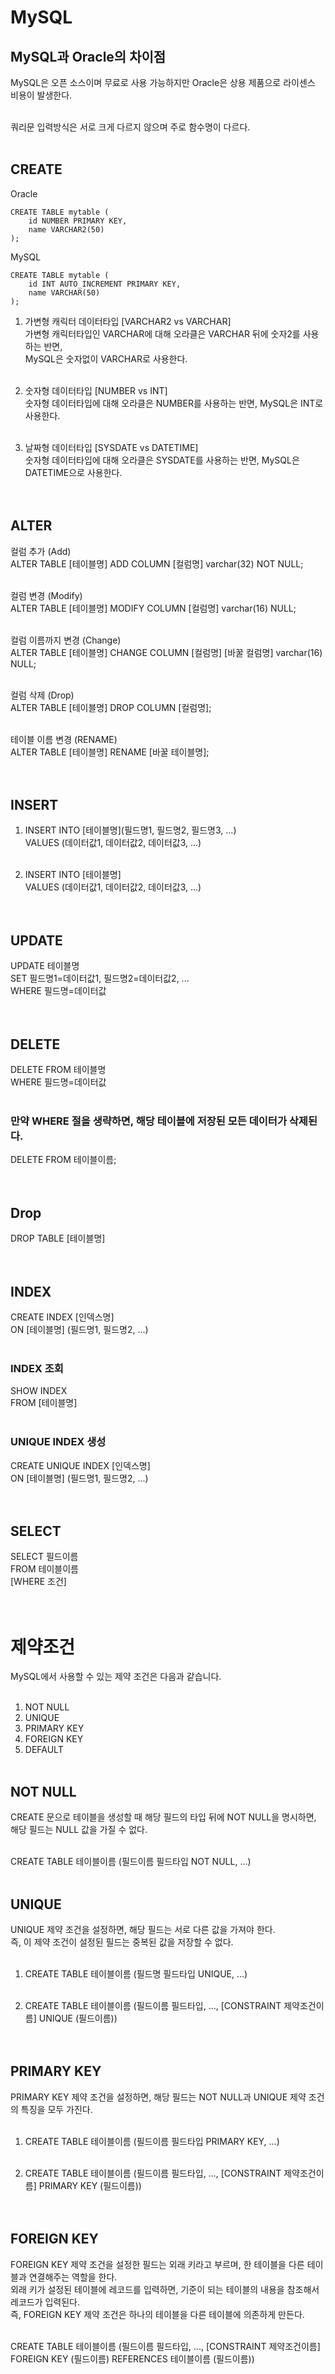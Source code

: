 # MySQL
## MySQL과 Oracle의 차이점
MySQL은 오픈 소스이며 무료로 사용 가능하지만 Oracle은 상용 제품으로 라이센스 비용이 발생한다. <br><br>

쿼리문 입력방식은 서로 크게 다르지 않으며 주로 함수명이 다르다. <br><br>

## CREATE
Oracle
``` Oracle
CREATE TABLE mytable (
    id NUMBER PRIMARY KEY,
    name VARCHAR2(50)
);
```
MySQL
``` mysql
CREATE TABLE mytable (
    id INT AUTO_INCREMENT PRIMARY KEY,
    name VARCHAR(50)
);
```
1. 가변형 캐릭터 데이터타입 [VARCHAR2 vs VARCHAR] <br>
가변형 캐릭터타입인 VARCHAR에 대해 오라클은 VARCHAR 뒤에 숫자2를 사용하는 반면, <br>
MySQL은 숫자없이 VARCHAR로 사용한다. <br><br>

2. 숫자형 데이터타입 [NUMBER vs INT]<br>
숫자형 데이터타입에 대해 오라클은 NUMBER를 사용하는 반면, MySQL은 INT로 사용한다.<br><br>

3. 날짜형 데이터타입 [SYSDATE vs DATETIME]<br>
숫자형 데이터타입에 대해 오라클은 SYSDATE를 사용하는 반면, MySQL은 DATETIME으로 사용한다.<br><br><br>

## ALTER
컬럼 추가 (Add) <br>
ALTER TABLE [테이블명] ADD COLUMN [컬럼명] varchar(32) NOT NULL; <br><br>

컬럼 변경 (Modify) <br>
ALTER TABLE [테이블명] MODIFY COLUMN [컬럼명] varchar(16) NULL; <br><br>

컬럼 이름까지 변경 (Change) <br>
ALTER TABLE [테이블명] CHANGE COLUMN [컬럼명] [바꿀 컬럼명] varchar(16) NULL; <br><br>

컬럼 삭제 (Drop) <br>
ALTER TABLE [테이블명] DROP COLUMN [컬럼명]; <br><br>

테이블 이름 변경 (RENAME) <br>
ALTER TABLE [테이블명] RENAME [바꿀 테이블명]; <br><br><br>

## INSERT
1. INSERT INTO [테이블명](필드명1, 필드명2, 필드명3, ...) <br>
   VALUES (데이터값1, 데이터값2, 데이터값3, ...) <br><br>

2. INSERT INTO [테이블명] <br>
   VALUES (데이터값1, 데이터값2, 데이터값3, ...) <br><br><br>


## UPDATE
UPDATE 테이블명 <br>
SET 필드명1=데이터값1, 필드명2=데이터값2, ... <br>
WHERE 필드명=데이터값 <br><br><br>


## DELETE
DELETE FROM 테이블명 <br>
WHERE 필드명=데이터값 <br><br>

### 만약 WHERE 절을 생략하면, 해당 테이블에 저장된 모든 데이터가 삭제된다.
DELETE FROM 테이블이름; <br><br><br>


## Drop
DROP TABLE [테이블명] <br><br><br>

## INDEX
CREATE INDEX [인덱스명] <br>
ON [테이블명] (필드명1, 필드명2, ...) <br><br>

### INDEX 조회
SHOW INDEX <br>
FROM [테이블명] <br><br>

### UNIQUE INDEX 생성
CREATE UNIQUE INDEX [인덱스명] <br>
ON [테이블명] (필드명1, 필드명2, ...) <br><br><br>


## SELECT
SELECT 필드이름 <br>
FROM 테이블이름 <br>
[WHERE 조건] <br><br><br>


# 제약조건
MySQL에서 사용할 수 있는 제약 조건은 다음과 같습니다. <br><br>

1. NOT NULL <br>
2. UNIQUE <br>
3. PRIMARY KEY <br>
4. FOREIGN KEY <br>
5. DEFAULT <br><br>

## NOT NULL
CREATE 문으로 테이블을 생성할 때 해당 필드의 타입 뒤에 NOT NULL을 명시하면, 해당 필드는 NULL 값을 가질 수 없다. <br><br>

CREATE TABLE 테이블이름 (필드이름 필드타입 NOT NULL, ...) <br><br>

## UNIQUE
UNIQUE 제약 조건을 설정하면, 해당 필드는 서로 다른 값을 가져야 한다. <br>
즉, 이 제약 조건이 설정된 필드는 중복된 값을 저장할 수 없다. <br><br>

1. CREATE TABLE 테이블이름 (필드명 필드타입 UNIQUE, ...) <br><br>

2. CREATE TABLE 테이블이름 (필드이름 필드타입, ..., [CONSTRAINT 제약조건이름] UNIQUE (필드이름)) <br><br><br>


## PRIMARY KEY
PRIMARY KEY 제약 조건을 설정하면, 해당 필드는 NOT NULL과 UNIQUE 제약 조건의 특징을 모두 가진다. <br><br>

1. CREATE TABLE 테이블이름 (필드이름 필드타입 PRIMARY KEY, ...) <br><br>

2. CREATE TABLE 테이블이름 (필드이름 필드타입, ..., [CONSTRAINT 제약조건이름] PRIMARY KEY (필드이름)) <br><br><br>


## FOREIGN KEY
FOREIGN KEY 제약 조건을 설정한 필드는 외래 키라고 부르며, 한 테이블을 다른 테이블과 연결해주는 역할을 한다. <br>
외래 키가 설정된 테이블에 레코드를 입력하면, 기준이 되는 테이블의 내용을 참조해서 레코드가 입력된다. <br>
즉, FOREIGN KEY 제약 조건은 하나의 테이블을 다른 테이블에 의존하게 만든다. <br><br>

CREATE TABLE 테이블이름 (필드이름 필드타입, ..., [CONSTRAINT 제약조건이름] FOREIGN KEY (필드이름) REFERENCES 테이블이름 (필드이름)) <br><br><br>


